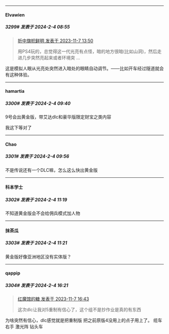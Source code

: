 
*****

####  Elvawien  
##### 3299#       发表于 2024-2-4 08:55

<blockquote><a href="httphttps://bbs.saraba1st.com/2b/forum.php?mod=redirect&amp;goto=findpost&amp;pid=62967476&amp;ptid=2073028" target="_blank">折中旗帜鲜明 发表于 2023-11-7 13:50</a>

用PS4玩的，总觉得这一代光亮有点怪，暗的地方很暗(比如山洞)，然后走进几步突然亮起来或者环境突 ...</blockquote>
这是模拟人眼从光亮处突然进入暗处的眼睛自动调节。——比如开车经过隧道就会有这种体验。

*****

####  hamartia  
##### 3300#       发表于 2024-2-4 09:40

9号会出黄金版，带艾达dlc和豪华版限定财宝之类内容

我这下等对了


*****

####  Chao  
##### 3301#       发表于 2024-2-4 09:56

不是传说还有一个DLC嘛，怎么这么快出黄金版


*****

####  科本学士  
##### 3302#       发表于 2024-2-4 11:19

不知道黄金版会不会给佣兵模式加人物

*****

####  抹茶瓜  
##### 3303#       发表于 2024-2-4 11:21

黄金版好像亚洲地区没有实体版？


*****

####  qappip  
##### 3304#       发表于 2024-2-4 16:21

<blockquote><a href="httphttps://bbs.saraba1st.com/2b/forum.php?mod=redirect&amp;goto=findpost&amp;pid=62969680&amp;ptid=2073028" target="_blank">红魔馆的糖 发表于 2023-11-7 16:43</a>

这次dlc让我对5重制有信心了，这个组不是抄作业是真的有东西</blockquote>
为啥突然有信心，dlc感觉就是把重制版 把之前原版4没用上的点子用上了。 缆车 右手 激光阵 钻头车


